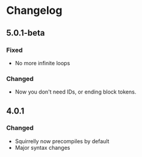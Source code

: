 # Changelog

## 5.0.1-beta

### Fixed

* No more infinite loops

### Changed

* Now you don't need IDs, or ending block tokens.

## 4.0.1

### Changed

* Squirrelly now precompiles by default
* Major syntax changes

